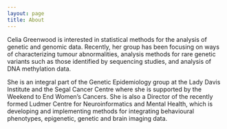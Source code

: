```yaml
---
layout: page
title: About
---
```


<p class="message">
Celia Greenwood is interested in statistical methods for the analysis of genetic and genomic data.  Recently, her group has been focusing on ways of characterizing tumour abnormalities, analysis methods for rare genetic variants such as those identified by sequencing studies, and analysis of DNA methylation data.

She is an integral part of the Genetic Epidemiology group at the Lady Davis Institute and the Segal Cancer Centre where she is supported by the Weekend to End Women’s Cancers.  She is also a Director of the recently formed Ludmer Centre for Neuroinformatics and Mental Health, which is developing and implementing methods for integrating behavioural phenotypes, epigenetic, genetic and brain imaging data.
</p>



